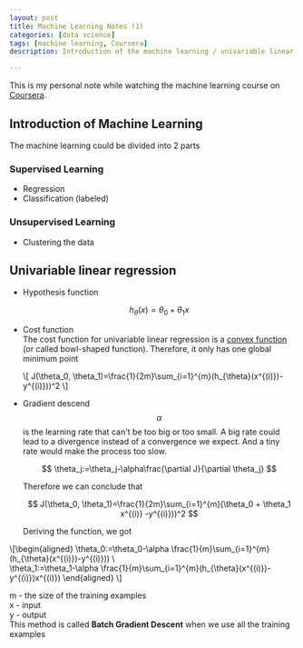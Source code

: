 ```yaml
---
layout: post
title: Machine Learning Notes (1)
categories: [data science]
tags: [machine learning, Coursera]
description: Introduction of the machine learning / univariable linear regression / cost function / gradient descent.

---
```

This is my personal note while watching the machine learning course on [Coursera](https://www.coursera.org "Coursera").

## Introduction of Machine Learning
The machine learning could be divided into 2 parts

### Supervised Learning
- Regression
- Classification (labeled)

### Unsupervised Learning
- Clustering the data

## Univariable linear regression
- Hypothesis function

  $$ h_{\theta}(x)=\theta_0 + \theta_1 x $$

- Cost function  
  The cost function for univariable linear regression is a [convex function](https://en.wikipedia.org/wiki/Convex_function) (or called bowl-shaped function). Therefore, it only has one global minimum point

  \\[ J(\theta_0, \theta_1)=\frac{1}{2m}\sum\_{i=1}^{m}(h_{\theta}(x^{(i)})-y^{(i)}))^2 \\]

- Gradient descend  
  $$ \alpha $$ is the learning rate that can't be too big or too small. A big rate could lead to a divergence instead of a convergence we expect. And a tiny rate would make the process too slow.
  
    $$ \theta_j:=\theta_j-\alpha\frac{\partial J}{\partial \theta_j} $$

  Therefore we can conclude that

  $$ J(\theta_0, \theta_1)=\frac{1}{2m}\sum_{i=1}^{m}(\theta_0 + \theta_1 x^{(i)} -y^{(i)}))^2 $$

  Deriving the function, we got

\\[\begin{aligned}
   \theta_0:=\theta_0-\alpha \frac{1}{m}\sum\_{i=1}^{m}(h\_{\theta}(x^{(i)})-y^{(i)})) \\\
 \theta_1:=\theta_1-\alpha \frac{1}{m}\sum\_{i=1}^{m}(h_{\theta}(x^{(i)})-y^{(i)})x^{(i)}) 
 \end{aligned} \\]

  m - the size of the training examples  
  x - input  
  y - output  
  This method is called **Batch Gradient Descent** when we use all the training examples
